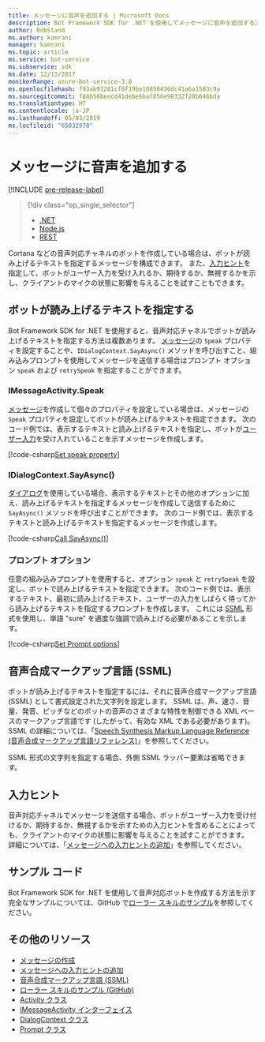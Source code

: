```yaml
---
title: メッセージに音声を追加する | Microsoft Docs
description: Bot Framework SDK for .NET を使用してメッセージに音声を追加する方法について説明します。
author: RobStand
ms.author: kamrani
manager: kamrani
ms.topic: article
ms.service: bot-service
ms.subservice: sdk
ms.date: 12/13/2017
monikerRange: azure-bot-service-3.0
ms.openlocfilehash: f93ab91281cf0f19be10898436dc41a6a1583c9a
ms.sourcegitcommit: f84b56beecd41debe6baf056e98332f20b646bda
ms.translationtype: HT
ms.contentlocale: ja-JP
ms.lasthandoff: 05/03/2019
ms.locfileid: "65032978"
---
```

# <a name="add-speech-to-messages"></a>メッセージに音声を追加する

[!INCLUDE [pre-release-label](../includes/pre-release-label-v3.md)]

> [!div class="op_single_selector"]
> - [.NET](../dotnet/bot-builder-dotnet-text-to-speech.md)
> - [Node.js](../nodejs/bot-builder-nodejs-text-to-speech.md)
> - [REST](../rest-api/bot-framework-rest-connector-text-to-speech.md)

Cortana などの音声対応チャネルのボットを作成している場合は、ボットが読み上げるテキストを指定するメッセージを構成できます。 また、[入力ヒント](bot-builder-dotnet-add-input-hints.md)を指定して、ボットがユーザー入力を受け入れるか、期待するか、無視するかを示し、クライアントのマイクの状態に影響を与えることを試すこともできます。

## <a name="specify-text-to-be-spoken-by-your-bot"></a>ボットが読み上げるテキストを指定する

Bot Framework SDK for .NET を使用すると、音声対応チャネルでボットが読み上げるテキストを指定する方法は複数あります。 [メッセージ][IMessageActivity]の `Speak` プロパティを設定することや、`IDialogContext.SayAsync()` メソッドを呼び出すこと、組み込みプロンプトを使用してメッセージを送信する場合はプロンプト オプション `speak` および `retrySpeak` を指定することができます。

### <a id="message-speak"></a> IMessageActivity.Speak

[メッセージ][IMessageActivity]を作成して個々のプロパティを設定している場合は、メッセージの `Speak` プロパティを設定してボットが読み上げるテキストを指定できます。 次のコード例では、表示するテキストと読み上げるテキストを指定し、ボットが[ユーザー入力](bot-builder-dotnet-add-input-hints.md)を受け入れていることを示すメッセージを作成します。

[!code-csharp[Set speak property](../includes/code/dotnet-text-to-speech.cs#Speak1)]

### <a id="say-async"></a> IDialogContext.SayAsync()

[ダイアログ](bot-builder-dotnet-dialogs.md)を使用している場合、表示するテキストとその他のオプションに加え、読み上げるテキストを指定するメッセージを作成して送信するために `SayAsync()` メソッドを呼び出すことができます。 次のコード例では、表示するテキストと読み上げるテキストを指定するメッセージを作成します。

[!code-csharp[Call SayAsync()](../includes/code/dotnet-text-to-speech.cs#Speak2)]

### <a id="prompt-options"></a> プロンプト オプション

任意の組み込みプロンプトを使用すると、オプション `speak` と `retrySpeak` を設定し、ボットで読み上げるテキストを指定できます。 次のコード例では、表示するテキスト、最初に読み上げるテキスト、ユーザーの入力をしばらく待ってから読み上げるテキストを指定するプロンプトを作成します。 これには [SSML](#ssml) 形式を使用し、単語 "sure" を適度な強調で読み上げる必要があることを示します。

[!code-csharp[Set Prompt options](../includes/code/dotnet-text-to-speech.cs#Speak3)]

## <a id="ssml"></a> 音声合成マークアップ言語 (SSML)

ボットが読み上げるテキストを指定するには、それに音声合成マークアップ言語 (SSML) として書式設定された文字列を設定します。 SSML は、声、速さ、音量、発音、ピッチなどのボットの音声のさまざまな特性を制御できる XML ベースのマークアップ言語です (したがって、有効な XML である必要があります)。 SSML の詳細については、「<a href="https://msdn.microsoft.com/en-us/library/hh378377(v=office.14).aspx" target="_blank">Speech Synthesis Markup Language Reference (音声合成マークアップ言語リファレンス)</a>」を参照してください。

SSML 形式の文字列を指定する場合、外側 SSML ラッパー要素は省略できます。

## <a name="input-hints"></a>入力ヒント

音声対応チャネルでメッセージを送信する場合、ボットがユーザー入力を受け付けるか、期待するか、無視するかを示すための入力ヒントを含めることによっても、クライアントのマイクの状態に影響を与えることを試すことができます。 詳細については、「[メッセージへの入力ヒントの追加](bot-builder-dotnet-add-input-hints.md)」を参照してください。

## <a name="sample-code"></a>サンプル コード 

Bot Framework SDK for .NET を使用して音声対応ボットを作成する方法を示す完全なサンプルについては、GitHub で<a href="https://github.com/Microsoft/BotBuilder-Samples/tree/v3-sdk-samples/CSharp" target="_blank">ローラー スキルのサンプル</a>を参照してください。

## <a name="additional-resources"></a>その他のリソース

- [メッセージの作成](bot-builder-dotnet-create-messages.md)
- [メッセージへの入力ヒントの追加](bot-builder-dotnet-add-input-hints.md)
- <a href="https://msdn.microsoft.com/en-us/library/hh378377(v=office.14).aspx" target="_blank">音声合成マークアップ言語 (SSML)</a>
- <a href="https://github.com/Microsoft/BotBuilder-Samples/tree/v3-sdk-samples/CSharp/demo-RollerSkill" target="_blank">ローラー スキルのサンプル (GitHub)</a>
- <a href="https://docs.botframework.com/en-us/csharp/builder/sdkreference/dc/d2f/class_microsoft_1_1_bot_1_1_connector_1_1_activity.html" target="_blank">Activity クラス</a>
- <a href="/dotnet/api/microsoft.bot.connector.imessageactivity" target="_blank">IMessageActivity インターフェイス</a>
- <a href="/dotnet/api/microsoft.bot.builder.dialogs.internals.dialogcontext" target="_blank">DialogContext クラス</a>
- <a href="/dotnet/api/microsoft.bot.builder.dialogs.internals.prompt-2" target="_blank">Prompt クラス</a>

[IMessageActivity]: /dotnet/api/microsoft.bot.connector.imessageactivity

